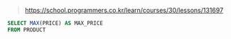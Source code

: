 > https://school.programmers.co.kr/learn/courses/30/lessons/131697

```sql
SELECT MAX(PRICE) AS MAX_PRICE
FROM PRODUCT
```

